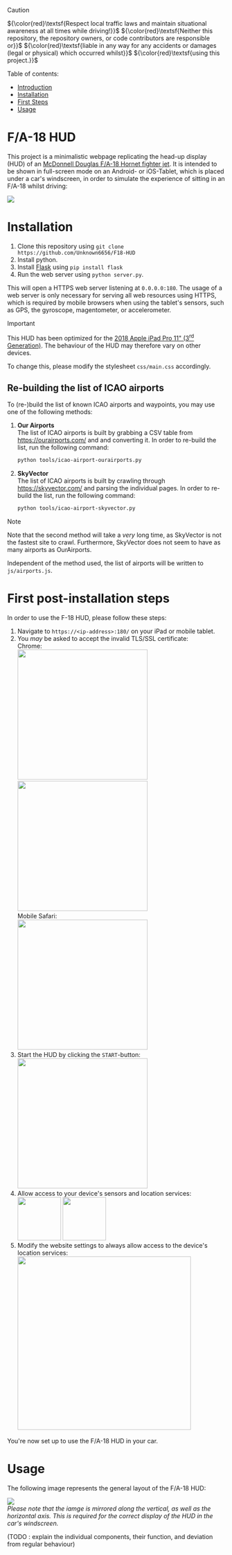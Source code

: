 > [!CAUTION]
> ${\color{red}\textsf{Respect local traffic laws and maintain situational awareness at all times while driving!}}$
> ${\color{red}\textsf{Neither this repository, the repository owners, or code contributors are responsible or}}$
> ${\color{red}\textsf{liable in any way for any accidents or damages (legal or physical) which occurred whilst}}$
> ${\color{red}\textsf{using this project.}}$

Table of contents:
- [Introduction](#_intro)
- [Installation](#_install)
- [First Steps](#_first_steps)
- [Usage](#_usage)


## <a name="_intro"></a>
# F/A-18 HUD
This project is a minimalistic webpage replicating the head-up display (HUD) of an [McDonnell Douglas F/A-18 Hornet fighter jet](https://en.wikipedia.org/wiki/McDonnell_Douglas_F/A-18_Hornet).
It is intended to be shown in full-screen mode on an Android- or iOS-Tablet, which is placed under a car's windscreen, in order to simulate the experience of sitting in an F/A-18 whilst driving:

![](img/usage-01.jpeg)


## <a name="_install"></a>
# Installation
1. Clone this repository using `git clone https://github.com/Unknown6656/F18-HUD`
2. Install python.
3. Install [Flask](https://flask.palletsprojects.com/en/3.0.x/) using `pip install flask`
4. Run the web server using `python server.py`.

This will open a HTTPS web server listening at `0.0.0.0:180`. The usage of a web server is only necessary for serving all web resources using HTTPS, which is required by mobile browsers when using the tablet's sensors, such as GPS, the gyroscope, magentometer, or accelerometer.

> [!IMPORTANT]
> This HUD has been optimized for the [2018 Apple iPad Pro 11" (3<sup>rd</sup> Generation)](https://support.apple.com/en-us/111897). The behaviour of the HUD may therefore vary on other devices.
>
> To change this, please modify the stylesheet `css/main.css` accordingly.


## Re-building the list of ICAO airports
To (re-)build the list of known ICAO airports and waypoints, you may use one of the following methods:

1. **Our Airports**\
    The list of ICAO airports is built by grabbing a CSV table from https://ourairports.com/ and and converting it. In order to re-build the list, run the following command:
    ```bash
    python tools/icao-airport-ourairports.py
    ```
2. **SkyVector**\
    The list of ICAO airports is built by crawling through https://skyvector.com/ and parsing the individual pages. In order to re-build the list, run the following command:
    ```bash
    python tools/icao-airport-skyvector.py
    ```

> [!NOTE]
> Note that the second method will take a _very_ long time, as SkyVector is not the fastest site to crawl.
> Furthermore, SkyVector does not seem to have as many airports as OurAirports.

Independent of the method used, the list of airports will be written to `js/airports.js`.


## <a name="_first_steps"></a>
# First post-installation steps
In order to use the F-18 HUD, please follow these steps:

1. Navigate to `https://<ip-address>:180/` on your iPad or mobile tablet.
2. You _may_ be asked to accept the invalid TLS/SSL certificate:<br/>
    Chrome:<br/>
    <img src="img/usage-02.png" height="300"/>
    <img src="img/usage-03.png" height="300"/><br/>
    Mobile Safari:<br/>
    <img src="img/usage-04.jpeg" height="300"/>
3. Start the HUD by clicking the `START`-button:<br/>
    <img src="img/usage-05.jpeg" height="300"/>
4. Allow access to your device's sensors and location services:<br/>
    <img src="img/usage-06.jpeg" height="100"/>
    <img src="img/usage-07.jpeg" height="100"/>
5. Modify the website settings to always allow access to the device's location services:<br/>
    <img src="img/usage-08.jpeg" height="400"/>

You're now set up to use the F/A-18 HUD in your car.


## <a name="_usage"></a>
# Usage
The following image represents the general layout of the F/A-18 HUD:

![](img/usage-09.jpeg)\
_Please note that the iamge is mirrored along the vertical, as well as the horizontal axis. This is required for the correct display of the HUD in the car's windscreen._

(TODO : explain the individual components, their function, and deviation from regular behaviour)